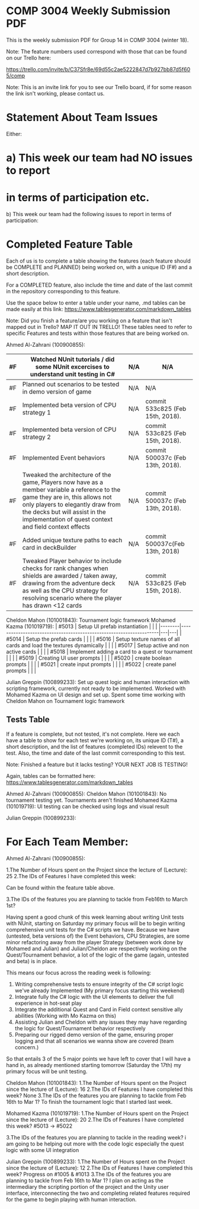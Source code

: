 # COMP 3004 Weekly Submission PDF

This is the weekly submission PDF for Group 14 in COMP 3004 (winter 18).

Note: The feature numbers used correspond with those that can be found on our Trello here:

https://trello.com/invite/b/C37Sfr8e/69d55c2ae5222847d7b927bb87d5f605/comp

Note: This is an invite link for you to see our Trello board, if for some reason the link isn't working,
please contact us.

# Statement About Team Issues

Either:

# a) This week our team had NO issues to report

# in terms of participation etc.

b) This week our team had the following issues to report in terms of participation:

# Completed Feature Table

Each of us is to complete a table showing the features (each feature should be COMPLETE and
PLANNED) being worked on, with a unique ID (F#) and a short description.

For a COMPLETED feature, also include the time and date of the last commit in the repository
corresponding to this feature.

Use the space below to enter a table under your name, .md tables can be made easily at this link:
https://www.tablesgenerator.com/markdown_tables

Note: Did you finish a feature/are you working on a feature that isn't mapped out in Trello? MAP IT
OUT IN TRELLO! These tables need to refer to specific Features and tests within those features that
are being worked on.

Ahmed Al-Zahrani (100900855):

| #F | Watched NUnit tutorials / did some NUnit excercises to understand unit testing in C#                                                                                                                                                                            | N/A | N/A                              |
|----|-----------------------------------------------------------------------------------------------------------------------------------------------------------------------------------------------------------------------------------------------------------------|-----|----------------------------------|
| #F | Planned out scenarios to be tested in demo version of game                                                                                                                                                                                                      | N/A | N/A                              |
| #F | Implemented beta version of CPU strategy 1                                                                                                                                                                                                                      | N/A | commit 533c825 (Feb 15th, 2018). |
| #F | Implemented beta version of CPU strategy 2                                                                                                                                                                                                                      | N/A | commit 533c825 (Feb 15th, 2018). |
| #F | Implemented Event behaviors                                                                                                                                                                                                                                     | N/A | commit 500037c (Feb 13th, 2018). |
| #F | Tweaked the architecture of the game, Players now have as a member variable a reference to the game they are in, this allows not only players to elegantly draw from the decks but will assist in the implementation of quest context and field context effects | N/A | commit 500037c (Feb 13th, 2018). |
| #F | Added unique texture paths to each card in deckBuilder                                                                                                                                                                                                          | N/A | commit 500037c(Feb 13th, 2018)   |
| #F | Tweaked Player behavior to include checks for rank changes when shields are awarded / taken away, drawing from the adventure deck as well as the CPU strategy for resolving scenario where the player has drawn <12 cards                                       | N/A | commit 533c825 (Feb 15th, 2018). |

Cheldon Mahon (101001843): Tournament logic framework
Mohamed Kazma (101019719):
| #5013  | Setup UI prefab instantiation                                      |   |   |
|--------|--------------------------------------------------------------------|---|---|
| #5014  | Setup the prefab cards                                             |   |   |
| #5016  | Setup texture names of all cards and load the textures dynamically |   |   |
| #5017  | Setup active and non active cards                                  |   |   |
| #5018  | Implement adding a card to a quest or tournament                   |   |   |
| #5019  | Creating UI user prompts                                           |   |   |
| #5020  | create boolean prompts                                             |   |   |
| #5021  | create input prompts                                               |   |   |
| #5022  | create panel prompts                                               |   |   |

Julian Greppin (100899233): Set up quest logic and human interaction with scripting framework, currently not ready to be implemented.
							Worked with Mohamed Kazma on UI design and set up.
							Spent some time working with Cheldon Mahon on Tournament logic framework


## Tests Table

If a feature is complete, but not tested, it's not complete. Here we each have a table to show for
each test we're working on, its unique ID (T#), a short description, and the list of features
(completed IDs) relevent to the test. Also, the time and date of the last commit corresponding to
this test.

Note: Finished a feature but it lacks testing? YOUR NEXT JOB IS TESTING!

Again, tables can be formatted here: https://www.tablesgenerator.com/markdown_tables

Ahmed Al-Zahrani (100900855):
Cheldon Mahon (101001843): No tournament testing yet. Tournaments aren't finished
Mohamed Kazma (101019719):
UI testing can be checked using logs and visual result 

Julian Greppin (100899233):

# For Each Team Member:

Ahmed Al-Zahrani (100900855):

1.The Number of Hours spent on the Project since the lecture of (Lecture): 25
2.The IDs of Features I have completed this week:

Can be found within the feature table above.

3.The IDs of the features you are planning to tackle from Feb16th to March 1st?

Having spent a good chunk of this week learning about writing Unit tests with NUnit, starting on Saturday my primary focus will be to begin writing comprehensive unit tests for the
C# scripts we have. Because we have (untested, beta versions of) the Event behaviors, CPU Strategies, are some minor refactoring away from the player Strategy (between work done by Mohamed and Julian) and Julian/Cheldon are respectively working on the Quest/Tournament behavior, a lot of the logic of the game (again, untested and beta) is in place.

This means our focus across the reading week is following:

1. Writing comprehensive tests to ensure integrity of the C# script logic we've already Implemented (My primary focus starting this weekend)
2. Integrate fully the C# logic with the UI elements to deliver the full experience in hot-seat play
3. Integrate the additional Quest and Card in Field context sensitive ally abilities (Working with Mo Kazma on this)
4. Assisting Julian and Cheldon with any issues they may have regarding the logic for Quest/Tournament behavior respectively
5. Preparing our rigged demo version of the game, ensuring proper logging and that all scenarios we wanna show are covered (team concern.)

So that entails 3 of the 5 major points we have left to cover that I will have a hand in, as already mentioned starting tomorrow (Saturday the 17th) my primary focus will be unit testing.


Cheldon Mahon (101001843):
1.The Number of Hours spent on the Project since the lecture of (Lecture): 16
2.The IDs of Features I have completed this week? None
3.The IDs of the features you are planning to tackle from Feb 16th to Mar 1?
	To finish the tournament logic that I started last week.


Mohamed Kazma (101019719):
1.The Number of Hours spent on the Project since the lecture of (Lecture): 20
2.The IDs of Features I have completed this week?
#5013 -> #5022

3.The IDs of the features you are planning to tackle in the reading week?
i am going to be helping out more with the code logic especially the quest logic with some UI integration 


Julian Greppin (100899233):
1.The Number of Hours spent on the Project since the lecture of (Lecture): 12
2.The IDs of Features I have completed this week? Progress on #1005 & #1013
3.The IDs of the features you are planning to tackle from Feb 16th to Mar 1?
	I plan on acting as the intermediary the scripting portion of the project and the Unity user interface, interconnecting the two and completing related features required for the game to begin playing with human interaction.